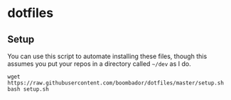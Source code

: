 dotfiles
======

Setup
------

You can use this script to automate installing these files, though this assumes you put your repos
in a directory called `~/dev` as I do.

```
wget https://raw.githubusercontent.com/boombador/dotfiles/master/setup.sh
bash setup.sh
```
